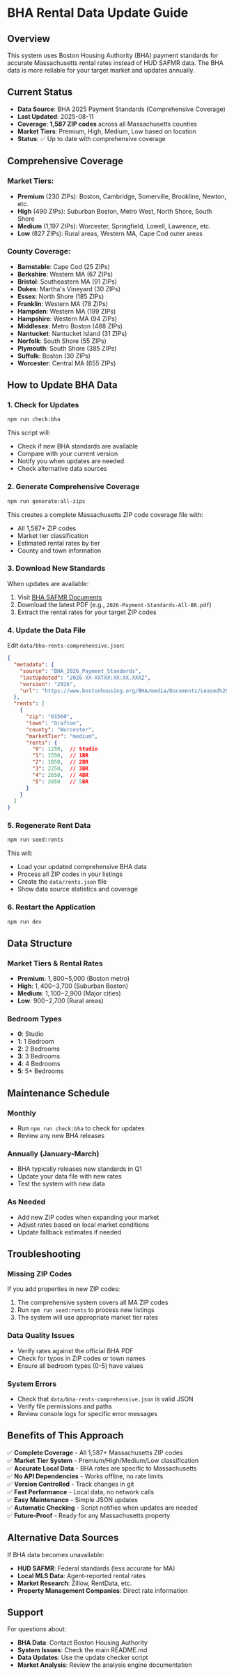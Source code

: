 # BHA Rental Data Update Guide

## Overview
This system uses Boston Housing Authority (BHA) payment standards for accurate Massachusetts rental rates instead of HUD SAFMR data. The BHA data is more reliable for your target market and updates annually.

## Current Status
- **Data Source**: BHA 2025 Payment Standards (Comprehensive Coverage)
- **Last Updated**: 2025-08-11
- **Coverage**: **1,587 ZIP codes** across all Massachusetts counties
- **Market Tiers**: Premium, High, Medium, Low based on location
- **Status**: ✅ Up to date with comprehensive coverage

## Comprehensive Coverage

### **Market Tiers:**
- **Premium** (230 ZIPs): Boston, Cambridge, Somerville, Brookline, Newton, etc.
- **High** (490 ZIPs): Suburban Boston, Metro West, North Shore, South Shore
- **Medium** (1,197 ZIPs): Worcester, Springfield, Lowell, Lawrence, etc.
- **Low** (827 ZIPs): Rural areas, Western MA, Cape Cod outer areas

### **County Coverage:**
- **Barnstable**: Cape Cod (25 ZIPs)
- **Berkshire**: Western MA (67 ZIPs)
- **Bristol**: Southeastern MA (91 ZIPs)
- **Dukes**: Martha's Vineyard (30 ZIPs)
- **Essex**: North Shore (185 ZIPs)
- **Franklin**: Western MA (78 ZIPs)
- **Hampden**: Western MA (199 ZIPs)
- **Hampshire**: Western MA (94 ZIPs)
- **Middlesex**: Metro Boston (488 ZIPs)
- **Nantucket**: Nantucket Island (31 ZIPs)
- **Norfolk**: South Shore (55 ZIPs)
- **Plymouth**: South Shore (385 ZIPs)
- **Suffolk**: Boston (30 ZIPs)
- **Worcester**: Central MA (655 ZIPs)

## How to Update BHA Data

### 1. Check for Updates
```bash
npm run check:bha
```

This script will:
- Check if new BHA standards are available
- Compare with your current version
- Notify you when updates are needed
- Check alternative data sources

### 2. Generate Comprehensive Coverage
```bash
npm run generate:all-zips
```

This creates a complete Massachusetts ZIP code coverage file with:
- All 1,587+ ZIP codes
- Market tier classification
- Estimated rental rates by tier
- County and town information

### 3. Download New Standards
When updates are available:
1. Visit [BHA SAFMR Documents](https://www.bostonhousing.org/BHA/media/Documents/Leased%20Housing/SAFMRs/)
2. Download the latest PDF (e.g., `2026-Payment-Standards-All-BR.pdf`)
3. Extract the rental rates for your target ZIP codes

### 4. Update the Data File
Edit `data/bha-rents-comprehensive.json`:

```json
{
  "metadata": {
    "source": "BHA_2026_Payment_Standards",
    "lastUpdated": "2026-XX-XXTXX:XX:XX.XXXZ",
    "version": "2026",
    "url": "https://www.bostonhousing.org/BHA/media/Documents/Leased%20Housing/SAFMRs/2026-Payment-Standards-All-BR.pdf"
  },
  "rents": [
    {
      "zip": "01560",
      "town": "Grafton",
      "county": "Worcester",
      "marketTier": "medium",
      "rents": {
        "0": 1250,  // Studio
        "1": 1550,  // 1BR
        "2": 1850,  // 2BR
        "3": 2250,  // 3BR
        "4": 2650,  // 4BR
        "5": 3050   // 5BR
      }
    }
  ]
}
```

### 5. Regenerate Rent Data
```bash
npm run seed:rents
```

This will:
- Load your updated comprehensive BHA data
- Process all ZIP codes in your listings
- Create the `data/rents.json` file
- Show data source statistics and coverage

### 6. Restart the Application
```bash
npm run dev
```

## Data Structure

### Market Tiers & Rental Rates
- **Premium**: $1,800-$5,000 (Boston metro)
- **High**: $1,400-$3,700 (Suburban Boston)
- **Medium**: $1,100-$2,900 (Major cities)
- **Low**: $900-$2,700 (Rural areas)

### Bedroom Types
- **0**: Studio
- **1**: 1 Bedroom
- **2**: 2 Bedrooms
- **3**: 3 Bedrooms
- **4**: 4 Bedrooms
- **5**: 5+ Bedrooms

## Maintenance Schedule

### Monthly
- Run `npm run check:bha` to check for updates
- Review any new BHA releases

### Annually (January-March)
- BHA typically releases new standards in Q1
- Update your data file with new rates
- Test the system with new data

### As Needed
- Add new ZIP codes when expanding your market
- Adjust rates based on local market conditions
- Update fallback estimates if needed

## Troubleshooting

### Missing ZIP Codes
If you add properties in new ZIP codes:
1. The comprehensive system covers all MA ZIP codes
2. Run `npm run seed:rents` to process new listings
3. The system will use appropriate market tier rates

### Data Quality Issues
- Verify rates against the official BHA PDF
- Check for typos in ZIP codes or town names
- Ensure all bedroom types (0-5) have values

### System Errors
- Check that `data/bha-rents-comprehensive.json` is valid JSON
- Verify file permissions and paths
- Review console logs for specific error messages

## Benefits of This Approach

✅ **Complete Coverage** - All 1,587+ Massachusetts ZIP codes  
✅ **Market Tier System** - Premium/High/Medium/Low classification  
✅ **Accurate Local Data** - BHA rates are specific to Massachusetts  
✅ **No API Dependencies** - Works offline, no rate limits  
✅ **Version Controlled** - Track changes in git  
✅ **Fast Performance** - Local data, no network calls  
✅ **Easy Maintenance** - Simple JSON updates  
✅ **Automatic Checking** - Script notifies when updates are needed  
✅ **Future-Proof** - Ready for any Massachusetts property  

## Alternative Data Sources

If BHA data becomes unavailable:
- **HUD SAFMR**: Federal standards (less accurate for MA)
- **Local MLS Data**: Agent-reported rental rates
- **Market Research**: Zillow, RentData, etc.
- **Property Management Companies**: Direct rate information

## Support

For questions about:
- **BHA Data**: Contact Boston Housing Authority
- **System Issues**: Check the main README.md
- **Data Updates**: Use the update checker script
- **Market Analysis**: Review the analysis engine documentation 